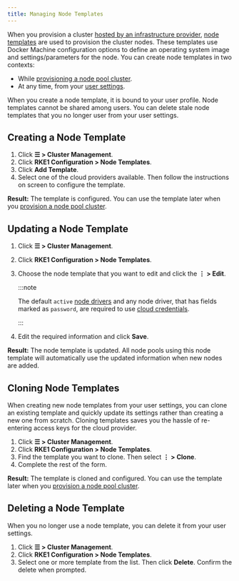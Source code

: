 ```yaml
---
title: Managing Node Templates
---
```


<head>
  <link rel="canonical" href="https://ranchermanager.docs.rancher.com/reference-guides/user-settings/manage-node-templates"/>
</head>

When you provision a cluster [hosted by an infrastructure provider](../../../cluster-deployment/infra-providers/infra-providers.md), [node templates](../../../cluster-deployment/infra-providers/infra-providers.md#node-templates) are used to provision the cluster nodes. These templates use Docker Machine configuration options to define an operating system image and settings/parameters for the node. You can create node templates in two contexts:

- While [provisioning a node pool cluster](../../../cluster-deployment/infra-providers/infra-providers.md).
- At any time, from your [user settings](settings.md).

When you create a node template, it is bound to your user profile. Node templates cannot be shared among users. You can delete stale node templates that you no longer user from your user settings.

## Creating a Node Template

1. Click **☰ > Cluster Management**.
1. Click **RKE1 Configuration > Node Templates**.
1. Click **Add Template**.
1. Select one of the cloud providers available. Then follow the instructions on screen to configure the template.

**Result:** The template is configured. You can use the template later when you [provision a node pool cluster](../../../cluster-deployment/infra-providers/infra-providers.md).

## Updating a Node Template

1. Click **☰ > Cluster Management**.
1. Click **RKE1 Configuration > Node Templates**.
1. Choose the node template that you want to edit and click the **⋮ > Edit**.

    :::note

    The default `active` [node drivers](../../global-configuration/provisioning-drivers/manage-node-drivers.md) and any node driver, that has fields marked as `password`, are required to use [cloud credentials](../../../cluster-deployment/infra-providers/infra-providers.md#cloud-credentials).

    :::

1. Edit the required information and click **Save**.

**Result:** The node template is updated. All node pools using this node template will automatically use the updated information when new nodes are added.

## Cloning Node Templates

When creating new node templates from your user settings, you can clone an existing template and quickly update its settings rather than creating a new one from scratch. Cloning templates saves you the hassle of re-entering access keys for the cloud provider.

1. Click **☰ > Cluster Management**.
1. Click **RKE1 Configuration > Node Templates**.
1. Find the template you want to clone. Then select **⋮ > Clone**.
1. Complete the rest of the form.

**Result:** The template is cloned and configured. You can use the template later when you [provision a node pool cluster](../../../cluster-deployment/infra-providers/infra-providers.md).

## Deleting a Node Template

When you no longer use a node template, you can delete it from your user settings.

1. Click **☰ > Cluster Management**.
1. Click **RKE1 Configuration > Node Templates**.
1. Select one or more template from the list. Then click **Delete**. Confirm the delete when prompted.
